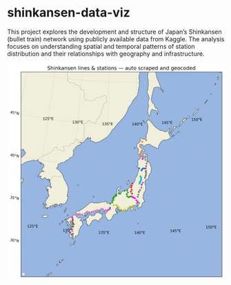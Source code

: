 # shinkansen-data-viz
This project explores the development and structure of Japan’s Shinkansen (bullet train) network using publicly available data from Kaggle. The analysis focuses on understanding spatial and temporal patterns of station distribution and their relationships with geography and infrastructure.

![something went wrong](japan_shinkansen_colored.png)
